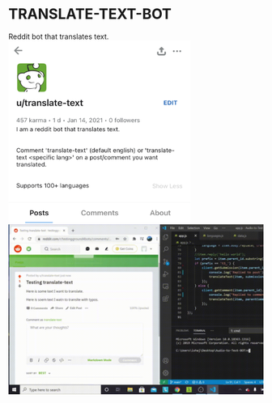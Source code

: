 # TRANSLATE-TEXT-BOT

Reddit bot that translates text. <br />
<img src="IMG_9642.jpg" width="360" height="360"/>
<img src="translategif.gif"/>
